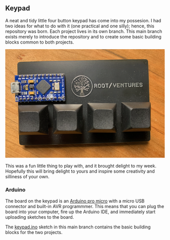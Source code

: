 ## Keypad

A neat and tidy little four button keypad has come into my possesion. I had two ideas for what to do with it (one practical and one silly); hence, this repository was born. Each project lives in its own branch. This main branch exists merely to introduce the repository and to create some basic building blocks common to both projects.

![](media/keypad.png)

This was a fun little thing to play with, and it brought delight to my week. Hopefully this will bring delight to yours and inspire some creativity and silliness of your own.

### Arduino

The board on the keypad is an [Arduino pro micro](https://deskthority.net/wiki/Arduino_Pro_Micro) with a micro USB connector and built-in AVR programmmer. This means that you can plug the board into your computer, fire up the Arduino IDE, and immediately start uploading sketches to the board.

The [keypad.ino](keypad/keypad.ino) sketch in this main branch contains the basic building blocks for the two projects.